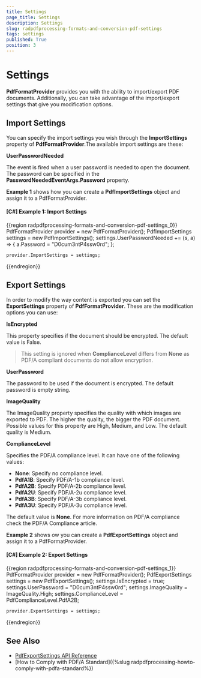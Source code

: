 ```yaml
---
title: Settings
page_title: Settings
description: Settings
slug: radpdfprocessing-formats-and-conversion-pdf-settings
tags: settings
published: True
position: 3
---
```


# Settings



__PdfFormatProvider__ provides you with the ability to import/export PDF documents. Additionally, you can take advantage of the import/export settings that give you modification options.
      

## Import Settings

You can specify the import settings you wish through the __ImportSettings__ property of __PdfFormatProvider__.The available import settings are these:

__UserPasswordNeeded__

The event is fired when a user password is needed to open the document. The password can be specified in the __PasswordNeededEventArgs.Password__ property.
        

__Example 1__ shows how you can create a __PdfImportSettings__ object and assign it to a PdfFormatProvider.
        

#### __[C#] Example 1: Import Settings__

{{region radpdfprocessing-formats-and-conversion-pdf-settings_0}}
    PdfFormatProvider provider = new PdfFormatProvider();
    PdfImportSettings settings = new PdfImportSettings();
    settings.UserPasswordNeeded += (s, a) =>
    {
        a.Password = "D0cum3ntP4ssw0rd";
    };

    provider.ImportSettings = settings;
{{endregion}}



## Export Settings

In order to modify the way content is exported you can set the __ExportSettings__ property of __PdfFormatProvider__. These are the modification options you can use:
        

__IsEncrypted__

This property specifies if the document should be encrypted. The default value is False.

>This setting is ignored when __ComplianceLevel__ differs from __None__ as PDF/A compliant documents do not allow encryption.

__UserPassword__

The password to be used if the document is encrypted. The default password is empty string.
        

__ImageQuality__

The ImageQuality property specifies the quality with which images are exported to PDF. The higher the quality, the bigger the PDF document. Possible values for this property are High, Medium, and Low. The default quality is Medium.

__ComplianceLevel__

Specifies the PDF/A compliance level. It can have one of the following values: 

* __None__: Specify no compliance level.
* __PdfA1B__: Specify PDF/A-1b compliance level.
* __PdfA2B__: Specify PDF/A-2b compliance level.
* __PdfA2U__: Specify PDF/A-2u compliance level.
* __PdfA3B__: Specify PDF/A-3b compliance level.
* __PdfA3U__: Specify PDF/A-3u compliance level.

The default value is __None__. For more information on PDF/A compliance check the PDF/A Compliance article.

__Example 2__ shows ow you can create a __PdfExportSettings__ object and assign it to a PdfFormatProvider.
        

#### __[C#] Example 2: Export Settings__

{{region radpdfprocessing-formats-and-conversion-pdf-settings_1}}
    PdfFormatProvider provider = new PdfFormatProvider();
    PdfExportSettings settings = new PdfExportSettings();
    settings.IsEncrypted = true;
    settings.UserPassword = "D0cum3ntP4ssw0rd";
    settings.ImageQuality = ImageQuality.High;
    settings.ComplianceLevel = PdfComplianceLevel.PdfA2B;

    provider.ExportSettings = settings;
{{endregion}}


## See Also

* [PdfExportSettings API Reference](http://docs.telerik.com/devtools/wpf/api/html/T_Telerik_Windows_Documents_Fixed_FormatProviders_Pdf_Export_PdfExportSettings.htm)
* [How to Comply with PDF/A Standard]({%slug radpdfprocessing-howto-comply-with-pdfa-standard%})